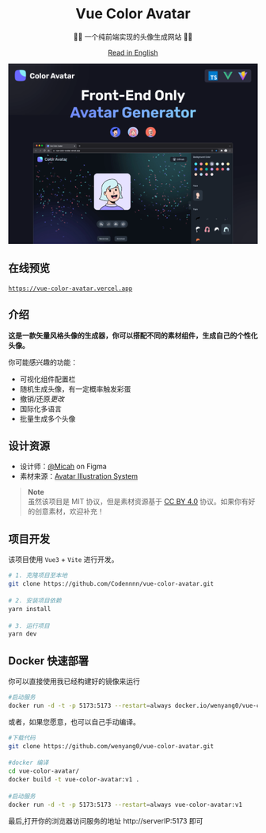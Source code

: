 <div align="center">
  <h1>Vue Color Avatar</h1>

  <p>🧑‍🦱 一个纯前端实现的头像生成网站 🧑‍🦳</p>

[Read in English](./README.md)

</div>

<a href="https://vue-color-avatar.vercel.app">
  <img src="./images/social-preview-1.png" alt="website-cover" />
</a>

## 在线预览

[`https://vue-color-avatar.vercel.app`](https://vue-color-avatar.vercel.app)

## 介绍

**这是一款矢量风格头像的生成器，你可以搭配不同的素材组件，生成自己的个性化头像。**

你可能感兴趣的功能：

- 可视化组件配置栏
- 随机生成头像，有一定概率触发彩蛋
- 撤销/还原*更改*
- 国际化多语言
- 批量生成多个头像

## 设计资源

- 设计师：[@Micah](https://www.figma.com/@Micah) on Figma
- 素材来源：[Avatar Illustration System](https://www.figma.com/community/file/829741575478342595)

> **Note**  
> 虽然该项目是 MIT 协议，但是素材资源基于 [CC BY 4.0](https://creativecommons.org/licenses/by/4.0/) 协议。如果你有好的创意素材，欢迎补充！

## 项目开发

该项目使用 `Vue3` + `Vite` 进行开发。

```sh
# 1. 克隆项目至本地
git clone https://github.com/Codennnn/vue-color-avatar.git

# 2. 安装项目依赖
yarn install

# 3. 运行项目
yarn dev
```

## Docker 快速部署

你可以直接使用我已经构建好的镜像来运行
```sh
#启动服务
docker run -d -t -p 5173:5173 --restart=always docker.io/wenyang0/vue-color-avatar:latest
```

或者，如果您愿意，也可以自己手动编译。

```sh
#下载代码
git clone https://github.com/wenyang0/vue-color-avatar.git 

#docker 编译
cd vue-color-avatar/
docker build -t vue-color-avatar:v1 .

#启动服务
docker run -d -t -p 5173:5173 --restart=always vue-color-avatar:v1
```
最后,打开你的浏览器访问服务的地址 http://serverIP:5173 即可
